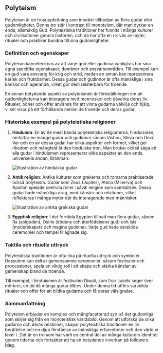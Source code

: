 ## Polyteism

Polyteism är en trosuppfattning som innebär tillbedjan av flera gudar eller gudomligheter. Denna tro står i kontrast till monoteism, där man dyrkar en enda, allsmäktig Gud. Polyteistiska traditioner har funnits i många kulturer och civilisationer genom historien, och de har ofta en rik väv av myter, ritualer och praktiker bundna till sina gudomligheter.

### Definition och egenskaper

Polyteism kännetecknas av att varje gud eller gudinna vanligtvis har sina egna specifika egenskaper, domäner och ansvarsområden. Till exempel kan en gud vara ansvarig för krig och strid, medan en annan kan representera kärlek och fruktbarhet. Dessa gudar och gudinnor är ofta mänskliga i sina känslor och agerande, vilket gör dem relaterbara för troende.

En annan betydande aspekt av polyteismen är föreställningen om att gudomligheterna kan interagera med menneskor och påverka deras liv. Ritualer, böner och offer används för att vinna gudarna välvilja och hjälp, vilket visar på ett förhållande mellan de troende och deras gudar.

### Historiska exempel på polyteistiska religioner

1. **Hinduism**: En av de mest kända polyteistiska religionerna, hinduismen, omfattar en mängd gudar och gudinnor såsom Vishnu, Shiva och Devi. Var och en av dessa gudar har olika aspekter och former, vilket ger rikedom och mångfald åt den hinduiska tron. Man brukar också säga att alla gudar i hinduismen representerar olika aspekter av den enda, universella andan, Brahman.

   ![Illustration av hinduiska gudar](https://example.com/hindu-gods-illustration)

2. **Antik religion**: Antika kulturer som grekerna och romarna praktiserade också polyteism. Gudar som Zeus (Jupiter), Atena (Minerva) och Apollon spelade centrala roller i såväl religion som samhällsliv. Dessa gudar hade mänskliga drag, med känslor och relationer, vilket reflekteras i många myter där de interagerade med människor.

   ![Illustration av antika grekiska gudar](https://example.com/greek-gods-illustration)

3. **Egyptisk religion**: I det forntida Egypten tillbad man flera gudar, såsom Ra (solguden), Osiris (dödens och återfödelsens gud) och Isis (moderskapets och magins gudinna). Varje gud hade särskilda ceremonier och tempel tillägnade sig.

### Taktila och rituella uttryck

Polyteistiska traditioner är ofta rika på rituella uttryck och symboler. Dessutom kan delta i gemensamma ceremonier, såsom festivaler och processioner, spela en viktig roll i att skapa och stärka känslan av gemenskap bland de troende.

Till exempel, i hinduismen är festivalen Diwali, som firar ljusets seger över mörkret, en tid då många gudar tillbes. Under denna tid utförs särskilda ritualer och offer för att blidka gudarna och få deras välsignelse.

### Sammanfattning

Polyteism erbjuder en komplex och mångfacetterad syn på det gudomliga som skiljer sig från en monoteistisk världsbild. Genom att utforska de olika gudarna och deras relationer, skapar polyteistiska traditioner en rik berättelse och en djup förståelse av mänskliga erfarenheter och den värld vi lever i. Det är en tro som har varit en central del av många kulturers identitet genom tiderna och fortsätter att ha en betydande inverkan på followers idag.